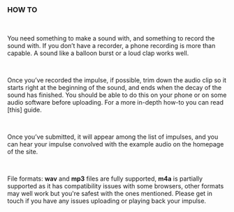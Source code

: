 ### HOW TO

<br>

You need something to make a sound with, and something to record the sound with. If you don’t have a recorder, a phone recording is more than capable. A sound like a balloon burst or a loud clap works well.

<br>

Once you’ve recorded the impulse, if possible, trim down the  audio clip so it starts right at the beginning of the sound, and ends when the decay of the sound has finished. You should be able to do this on your phone or on some audio software before uploading. For a more in-depth how-to you can read [this] guide.

<br>

Once you’ve submitted, it will appear among the list of impulses, and you can hear your impulse convolved with the example audio on the homepage of the site.

<br>

File formats: **wav** and **mp3** files are fully supported, **m4a** is partially supported as it has compatibility issues with some browsers, other formats may well work but you're safest with the ones mentioned. Please get in touch if you have any issues uploading or playing back your impulse.
